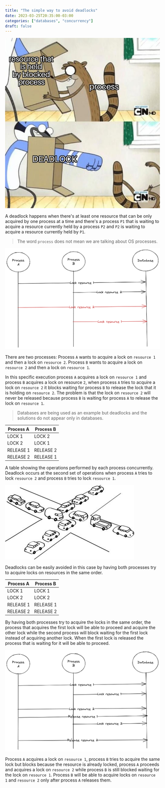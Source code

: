 ```yaml
---
title: "The simple way to avoid deadlocks"
date: 2023-03-25T20:35:00-03:00
categories: ["databases", "concurrency"]
draft: false
---
```


![](images/regular_show_deadlock_1.jpg)

A deadlock happens when there's at least one resource that can be only acquired by one process at a time and there's a process `P1` that is waiting to acquire a resource currently held by a process `P2` and `P2` is waiting to acquire a resource currently held by `P1`.

> The word `process` does not mean we are talking about OS processes.

![](images/deadlock_example_1.png)

There are two processes: Process `A` wants to acquire a lock on `resource 1` and then a lock on `resource 2`. Process `B` wants to acquire a lock on `resource 2` and then a lock on `resource 1`.  

In this specific execution process `A` acquires a lock on `resource 1` and process `B` acquires a lock on resource `2`, when process `A` tries to acquire a lock on `resource 2` it blocks waiting for process `B` to release the lock that it is holding on `resource 2`. The problem is that the lock on `resource 2` will never be released because process `B` is waiting for process `A` to release the lock on `resource 1`.

> Databases are being used as an example but deadlocks and the solutions do not appear only in databases.

| Process A | Process B | 
| --------- | --------- |
| LOCK 1    | LOCK 2    |
| LOCK 2    | LOCK 1    |
| RELEASE 1 | RELEASE 2 |
| RELEASE 2 | RELEASE 1 |

A table showing the operations performed by each process concurrently. Deadlock occurs at the second set of operations when process `A` tries to lock `resource 2` and process `B` tries to lock `resource 1`.

![](images/cars_deadlock_1.jpeg)

Deadlocks can be easily avoided in this case by having both processes try to acquire locks on resources in the same order.

| Process A | Process B | 
| --------- | --------- |
| LOCK 1    | LOCK 1    |
| LOCK 2    | LOCK 2    |
| RELEASE 1 | RELEASE 1 |
| RELEASE 2 | RELEASE 2 |

By having both processes try to acquire the locks in the same order, the process that acquires the first lock will be able to proceed and acquire the other lock while the second process will block waiting for the first lock instead of acquiring another lock. When the first lock is released the process that is waiting for it will be able to proceed.

![](images/processes_acquiring_locks_in_the_same_order_1.png)

Process `A` acquires a lock on `resource 1`, process `B` tries to acquire the same lock but blocks because the resource is already locked, process `A` proceeds and acquires a lock on `resource 2` while process `B` is still blocked waiting for the lock on `resource 1`. Process `B` will be able to acquire locks on `resource 1` and `resource 2` only after process `A` releases them.